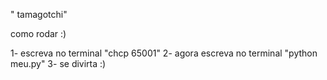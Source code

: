 " tamagotchi" 

como rodar :)

1- escreva no terminal "chcp 65001"
2- agora escreva no terminal "python meu.py"
3- se divirta :)
